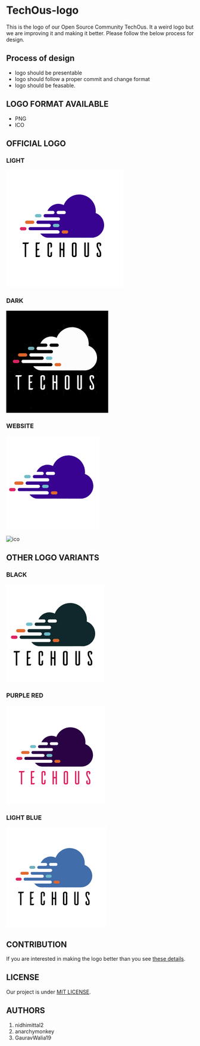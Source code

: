 # TechOus-logo

This is the logo of our Open Source Community TechOus. It a weird logo but we are improving it and making it better. Please follow the below process for design.

## Process of design

* logo should be presentable
* logo should follow a proper commit and change format
* logo should be feasable.

## LOGO FORMAT AVAILABLE

* PNG
* ICO

## OFFICIAL LOGO

### LIGHT

![techous logo](logos/official/techous.png)

### DARK

![night](logos/official/night/nightSmall.png)

### WEBSITE

![cloud](logos/official/cloud.png)

![ico](logos/official/favicon.ico)

## OTHER LOGO VARIANTS

### BLACK

![black](logos/black/blackSmall.png)

### PURPLE RED

![purple red](logos/purple/purpleRedSmall.png)

### LIGHT BLUE

![light](logos/lightblue/lightSmall.png)

## CONTRIBUTION

If you are interested in making the logo better than you see [these details](CONTRIBUTING.md).

## LICENSE

Our project is under [MIT LICENSE](LICENSE).

## AUTHORS

1. nidhimittal2
2. anarchymonkey
3. GauravWalia19
